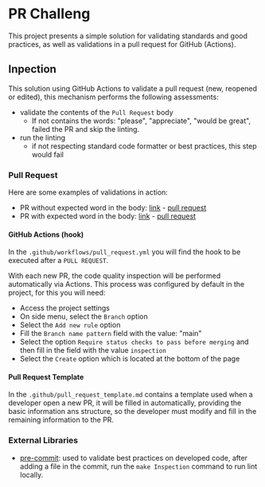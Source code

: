 # PR Challeng

This project presents a simple solution for validating standards and good
practices, as well as validations in a pull request for GitHub (Actions).

## Inpection

This solution using GitHub Actions to validate a pull request (new, reopened or
edited), this mechanism performs the following assessments:

- validate the contents of the `Pull Request` body
  - If not contains the words: "please", "appreciate", "would be great", failed
  the PR and skip the linting.
- run the linting
  - if not respecting standard code formatter or best practices, this step
  would fail

### Pull Request

Here are some examples of validations in action:

- PR without expected word in the body: [link]() - [pull request](https://github.com/bredah/pull-request-challenge/runs/5964172514)
- PR with expected word in the body: [link]() - [pull request](https://github.com/bredah/pull-request-challenge/runs/5964417143)

#### GitHub Actions (hook)

In the `.github/workflows/pull_request.yml` you will find the hook to be
executed after a `PULL REQUEST`.

With each new PR, the code quality inspection will be performed automatically
via Actions. This process was configured by default in the project, for this
you will need:

- Access the project settings
- On side menu, select the `Branch` option
- Select the `Add new rule` option
- Fill the `Branch name pattern` field with the value: "main"
- Select the option `Require status checks to pass before merging` and then
  fill in the field with the value `inspection`
- Select the `Create` option which is located at the bottom of the page

#### Pull Request Template

In the `.github/pull_request_template.md` contains a template used when a
developer open a new PR, it will be filled in automatically, providing the
basic information ans structure, so the developer must modify and fill in the
remaining information to the PR.

### External Libraries

- [pre-commit](https://pre-commit.com): used to validate best practices on
  developed code, after adding a file in the commit, run the `make Inspection`
  command to run lint locally.

